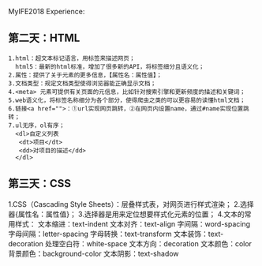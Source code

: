  MyIFE2018 Experience:
 ## 第二天：HTML
    1.html：超文本标记语言，用标签来描述网页；
      html5：最新的html标准，增加了很多新的API，将标签细分且语义化；
    2.属性：提供了关于元素的更多信息，【属性名：属性值】；
    3.文档类型：规定文档类型使得浏览器能正确显示文档；
    4.<meta> 元素可提供有关页面的元信息，比如针对搜索引擎和更新频度的描述和关键词；
    5.web语义化，将标签名称细分为各个部分，使得爬虫之类的可以更容易的读懂html文档；
    6.链接<a href="">：①url实现网页跳转，②在网页内设置name，通过#name实现位置跳转；
    7.ul无序，ol有序；
      <dl>自定义列表
       <dt>项目</dt>
       <dd>对项目的描述</dd>
      </dl>
    
## 第三天：CSS 
   1.CSS（Cascading Style Sheets）：层叠样式表，对网页进行样式渲染；
   2.选择器{属性名：属性值}；
   3.选择器是用来定位想要样式化元素的位置；
   4.文本的常用样式：
       文本缩进：text-indent
       文本对齐：text-align
       字间隔：word-spacing
       字母间隔：letter-spacing
       字母转换：text-transform
       文本装饰：text-decoration
       处理空白符：white-space
       文本方向：decoration
       文本颜色：color
       背景颜色：background-color
       文本阴影：text-shadow

